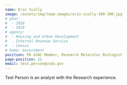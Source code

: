```yaml
---
name: Erin Scully
image: /assets/img/team-images/erin-scully-300-300.jpg
# year:
#  - 2018
#  - 2019
# agency:   
#  - Housing and Urban Development
#  - Internal Revenue Service
#  - Census
# home: Government
position: PA eSAC Member, Research Molecular Biologist
page-position: 11
email: test.person@usda.gov
---
```


Test Person is an analyst with the Research experience.
